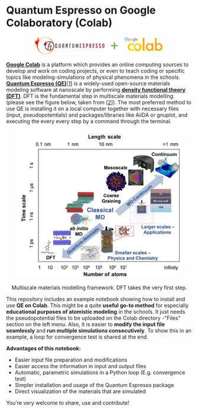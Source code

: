 # Quantum Espresso on Google Colaboratory (Colab)

<p align="center">
  <img src="https://github.com/sedaoturak/Quantum_Espresso_Colab/blob/main/pic.png" width=350/>
</p>

[**Google Colab**](https://colab.research.google.com/) is a platform which provides an online computing sources to develop and work on coding projects, or even to teach coding or specific topics like modeling-simulations of physical phenomena in the schools.
[**Quantum Espresso (QE)**](https://www.quantum-espresso.org/)[[1](https://iopscience.iop.org/article/10.1088/0953-8984/21/39/395502/meta?casa_token=g1evgUWAyAAAAAAA:PBNGb3BGEogp8Uq9leLCquTamf_lSoWY6TnAvDilAbX4iAts9OQIpkqhi6l-8f9fHpglr6hDtw)] is a widely-used open-source materials modeling software at nanoscale by performing [**density functional theory (DFT)**](https://en.wikipedia.org/wiki/Density_functional_theory). DFT is the fundamental step in multiscale materials modelling (please see the figure below, taken from [[2](https://link.springer.com/article/10.1007/s40544-018-0207-9)]). The most preferred method to use QE is installing it on a local computer together with necessary files (input, pseudopotentials) and packages/libraries like AiiDA or gnuplot, and executing the every every step by a command through the terminal.
<p align="center">
  <img src="https://github.com/sedaoturak/Quantum_Espresso_Colab/blob/main/multiscale.jpg" width=450/>
</p>
<div align="center">
  Multiscale materials modelling framework. DFT takes the very first step.
</div>


This repository includes an example notebook showing how to install and use **QE on Colab**. This might be a quite **useful go-to method** for especially **educational purposes of atomistic modeling** in the schools. It just needs the pseudopotential files to be uploaded on the Colab directory -"Files" section on the left menu. Also, it is easier to **modify the input file seamlessly** and **run multiple simulations consecutively**. To show this in an example, a loop for convergence test is shared at the end.

**Advantages of this notebook:**
- Easier input file preparation and modifications
- Easier access the information in input and output files
- Automatic, parametric simulations in a Python loop (E.g. convergence test)
- Simpler installation and usage of the Quantum Espresso package
- Direct visualization of the materials that are simulated

You're very welcome to share, use and contribute!
